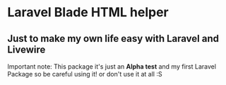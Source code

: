 # Laravel Blade HTML helper

## Just to make my own life easy with Laravel and Livewire 

Important note: This package it's just an <b>Alpha test</b> and my first Laravel Package so be careful using it! or don't use it at all :S
